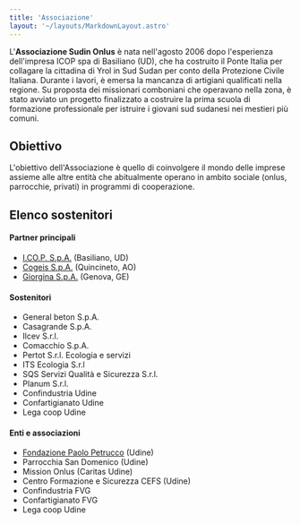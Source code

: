 ```yaml
---
title: 'Associazione'
layout: '~/layouts/MarkdownLayout.astro'
---
```


L'**Associazione Sudin Onlus** è nata nell'agosto 2006 dopo l'esperienza dell'impresa ICOP spa di Basiliano (UD), che ha costruito il Ponte Italia per collagare la cittadina di Yrol in Sud Sudan per conto della Protezione Civile Italiana. Durante i lavori, è emersa la mancanza di artigiani qualificati nella regione. Su proposta dei missionari comboniani che operavano nella zona, è stato avviato un progetto finalizzato a costruire la prima scuola di formazione professionale per istruire i giovani sud sudanesi nei mestieri più comuni.

## Obiettivo
L'obiettivo dell'Associazione è quello di coinvolgere il mondo delle imprese assieme alle altre entità che abitualmente operano in ambito sociale (onlus, parrocchie, privati) in programmi di cooperazione. 

## Elenco sostenitori

#### Partner principali

- [I.CO.P. S.p.A.](https://www.icop.it) (Basiliano, UD)
- [Cogeis S.p.A.](https://www.cogeis.it) (Quincineto, AO)
- [Giorgina S.p.A.](https://www.giorginaspa.it) (Genova, GE)

#### Sostenitori
- General beton S.p.A.
- Casagrande S.p.A.
- Ilcev S.r.l.
- Comacchio S.p.A.
- Pertot S.r.l. Ecologia e servizi
- ⁠⁠ITS Ecologia S.r.l
- SQS Servizi Qualità e Sicurezza S.r.l.
- Planum S.r.l.
- Confindustria Udine
- Confartigianato Udine
- Lega coop Udine


#### Enti e associazioni

- [Fondazione Paolo Petrucco](https://www.fondazionepetrucco.it) (Udine)
- Parrocchia San Domenico (Udine)
- Mission Onlus (Caritas Udine)
- Centro Formazione e Sicurezza CEFS (Udine)
- Confindustria FVG
- Confartigianato FVG
- Lega coop Udine
